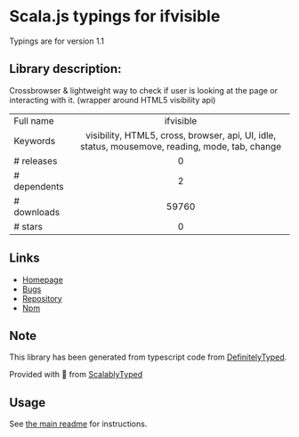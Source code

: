 
# Scala.js typings for ifvisible

Typings are for version 1.1

## Library description:
Crossbrowser & lightweight way to check if user is looking at the page or interacting with it. (wrapper around HTML5 visibility api)

|                    |                 |
| ------------------ | :-------------: |
| Full name          | ifvisible |
| Keywords           | visibility, HTML5, cross, browser, api, UI, idle, status, mousemove, reading, mode, tab, change |
| # releases         | 0 |
| # dependents       | 2 |
| # downloads        | 59760 |
| # stars            | 0 |

## Links
- [Homepage](https://github.com/muhammaddadu/ifvisible)
- [Bugs](https://github.com/muhammaddadu/ifvisible/issues)
- [Repository](https://github.com/muhammaddadu/ifvisible)
- [Npm](https://www.npmjs.com/package/ifvisible)
    


## Note
This library has been generated from typescript code from [DefinitelyTyped](https://definitelytyped.org).

Provided with :purple_heart: from [ScalablyTyped](https://github.com/oyvindberg/ScalablyTyped)

## Usage
See [the main readme](../../readme.md) for instructions.


